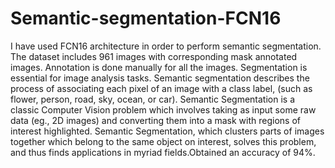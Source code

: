 # Semantic-segmentation-FCN16

I have used FCN16 architecture in order to perform semantic segmentation. The 
dataset includes 961 images with corresponding mask annotated images. 
Annotation is done manually for all the images.
Segmentation is essential for image analysis tasks. Semantic 
segmentation describes the process of associating each pixel of an image with 
a class label, (such as flower, person, road, sky, ocean, or car).
Semantic Segmentation is a classic Computer Vision problem which involves 
taking as input some raw data (eg., 2D images) and converting them into a mask 
with regions of interest highlighted. Semantic Segmentation, which clusters parts of images together which belong 
to the same object on interest, solves this problem, and thus finds applications in 
myriad fields.Obtained an accuracy of 94%.

